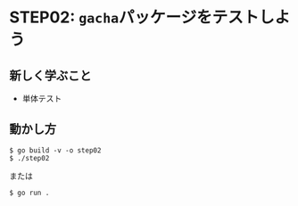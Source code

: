 # STEP02: `gacha`パッケージをテストしよう

## 新しく学ぶこと

* 単体テスト

## 動かし方

```
$ go build -v -o step02
$ ./step02
```

または

```
$ go run .
```

